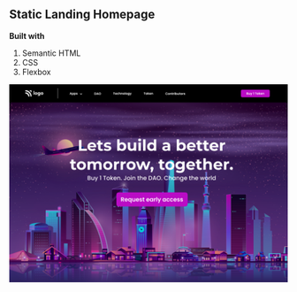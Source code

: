 ## Static Landing Homepage

**Built with**
1. Semantic HTML
2. CSS
3. Flexbox

![](../project_2/output.png)